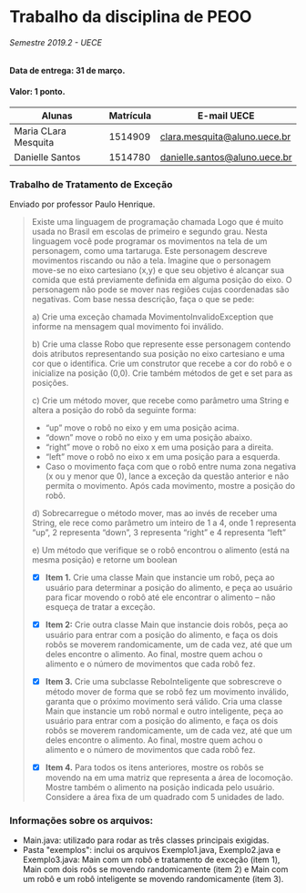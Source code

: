 # Trabalho da disciplina de PEOO
###### Semestre 2019.2 - UECE

#### **Data de entrega:** 31 de março.
#### Valor: 1 ponto.

|   Alunas             | Matrícula |   E-mail UECE                 |
|----------------------|-----------|-------------------------------|
| Maria CLara Mesquita |  1514909  |  clara.mesquita@aluno.uece.br |
| Danielle Santos      |  1514780  | danielle.santos@aluno.uece.br |

### Trabalho de Tratamento de Exceção 
Enviado por professor Paulo Henrique.

>Existe uma linguagem de programação chamada Logo que é muito usada no Brasil em escolas de primeiro e segundo grau. Nesta linguagem você pode programar os movimentos na tela de um personagem, como uma tartaruga. Este personagem descreve movimentos riscando ou não a tela. Imagine que o personagem move-se no eixo cartesiano (x,y) e que seu objetivo é alcançar sua comida que está previamente definida em alguma posição do eixo. O personagem não pode se mover nas regiões cujas coordenadas são negativas. Com base nessa descrição, faça o que se pede:
>
>a) Crie uma exceção chamada MovimentoInvalidoException que informe na mensagem qual movimento foi inválido.
>
>b) Crie uma classe Robo que represente esse personagem contendo dois atributos representando sua posição no eixo cartesiano e uma cor que o identifica. Crie um construtor que recebe a cor do robô e o inicialize na posição (0,0). Crie também métodos de get e set para as posições.
>
>c) Crie um método mover, que recebe como parâmetro uma String e altera a posição do robô da seguinte forma:
>
>- “up” move o robô no eixo y em uma posição acima.
>- “down” move o robô no eixo y em uma posição abaixo.
>- “right” move o robô no eixo x em uma posição para a direita.
>- “left” move o robô no eixo x em uma posição para a esquerda.
>- Caso o movimento faça com que o robô entre numa zona negativa (x ou y menor que 0), lance a exceção da questão anterior e não permita o movimento. Após cada movimento, mostre a posição do robô.
>
>d) Sobrecarregue o método mover, mas ao invés de receber uma String, ele rece como parâmetro um inteiro de 1 a 4, onde 1 representa “up”, 2 representa “down”, 3 representa “right” e 4 representa “left”
>
>e) Um método que verifique se o robô encontrou o alimento (está na mesma posição) e retorne um boolean
>
> - [x] **Item 1.** Crie uma classe Main que instancie um robô, peça ao usuário para determinar a posição do alimento, e peça ao usuário para ficar movendo o robô até ele encontrar o alimento – não esqueça de tratar a exceção.
>
> - [x] **Item 2:** Crie outra classe Main que instancie dois robôs, peça ao usuário para entrar com a posição do alimento, e faça os dois robôs se moverem randomicamente, um de cada vez, até que um deles encontre o alimento. Ao final, mostre quem achou o alimento e o número de movimentos que cada robô fez.
>
> - [x] **Item 3.** Crie uma subclasse ReboInteligente que sobrescreve o método mover de forma que se robô fez um movimento inválido, garanta que o próximo movimento será válido. Cria uma classe Main que instancie um robô normal e outro inteligente, peça ao usuário para entrar com a posição do alimento, e faça os dois robôs se moverem randomicamente, um de cada vez, até que um deles encontre o alimento. Ao final, mostre quem achou o alimento e o número de movimentos que cada robô fez.
>
> - [x] **Item 4.** Para todos os itens anteriores, mostre os robôs se movendo na em uma matriz que representa a área de locomoção. Mostre também o alimento na posição indicada pelo usuário. Considere a área fixa de um quadrado com 5 unidades de lado.

### Informações sobre os arquivos:
- Main.java: utilizado para rodar as três classes principais exigidas.
- Pasta "exemplos": inclui os arquivos Exemplo1.java, Exemplo2.java e Exemplo3.java: Main com um robô e tratamento de exceção (item 1), Main com dois roôs se movendo randomicamente (item 2) e Main com um robô e um robô inteligente se movendo randomicamente (item 3).
